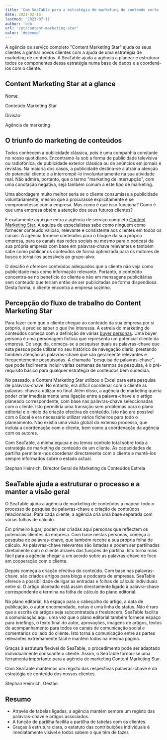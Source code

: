 ```yaml
---
title: 'Com SeaTable para a estratégia de marketing de conteúdo certo - SeaTable'
date: 2021-02-16
lastmod: '2023-07-11'
author: 'cdb'
url: '/pt/content-marketing-star'
color: '#eeeeee'
---
```


A agência de serviço completo "Content Marketing Star" ajuda os seus clientes a ganhar novos clientes com a ajuda de uma estratégia de marketing de conteúdos. A SeaTable ajuda a agência a planear e estruturar todos os componentes dessa estratégia numa base de dados e a coordená-los com o cliente.

## Content Marketing Star at a glance

Nome:

Conteúdo Marketing Star

Divisão

Agência de marketing

## O triunfo do marketing de conteúdos

Todos conhecem a publicidade clássica, pois é uma companhia constante no nosso quotidiano. Encontramo-la sob a forma de publicidade televisiva ou radiofónica, de publicidade exterior clássica ou de anúncios em jornais e revistas. Na maioria dos casos, a publicidade destina-se a atrair a atenção do potencial cliente e a interrompê-lo involuntariamente na sua atividade real. Não admira, portanto, que o termo "marketing de interrupção", com uma conotação negativa, seja também comum a este tipo de marketing.

Uma abordagem muito melhor seria se o cliente consumisse a publicidade voluntariamente, mesmo que a procurasse explicitamente e se comprometesse com a empresa. Mas como é que isso funciona? Como é que uma empresa obtém a atenção dos seus futuros clientes?

É exatamente aqui que entra a agência de serviço completo [Content Marketing Star](https://content-marketing-star.de). A equipa de especialistas sabe como ninguém como fornecer conteúdo valioso, relevante e consistente aos clientes em todos os canais. A agência fornece conteúdos para o blogue da sua própria empresa, para os canais das redes sociais ou mesmo para o podcast da sua própria empresa com base em palavras-chave relevantes e também sabe como publicar os conteúdos de forma optimizada para os motores de busca e torná-los acessíveis ao grupo-alvo.

O desafio é oferecer conteúdos adequados que o cliente não veja como publicidade mas como informação relevante. Portanto, o conteúdo concentra-se no benefício do cliente e não em mensagens publicitárias sem conteúdo que teriam então de ser publicitadas de forma dispendiosa. Desta forma, o cliente encontra a empresa sozinho.

## Percepção do fluxo de trabalho do Content Marketing Star

Para fazer com que o cliente chegue ao conteúdo da sua empresa por si próprio, é preciso saber o que lhe interessa. A estrela do marketing de conteúdos começa com a definição de várias [buyer personas](https://blog.hubspot.de/marketing/was-ist-der-unterschied-zwischen-zielgruppen-und-buyer-personas). Uma buyer persona é uma personagem fictícia que representa um potencial cliente da empresa. De seguida, começa-se a pesquisar quais as palavras-chave que esta pessoa pode utilizar no seu histórico de navegação diário, prestando também atenção às palavras-chave que são geralmente relevantes e frequentemente pesquisadas. A chamada "pesquisa de palavras-chave", que pode facilmente incluir várias centenas de termos de pesquisa, é o pré-requisito básico para qualquer estratégia de conteúdos bem sucedida.

No passado, a Content Marketing Star utilizou o Excel para esta pesquisa de palavras-chave. No entanto, era difícil coordenar com o cliente as palavras-chave a utilizar no final. Além disso, a agência de marketing queria poder criar imediatamente uma ligação entre a palavra-chave e o artigo planeado correspondente, com base nas palavras-chave seleccionadas com o cliente. Isto permitiria uma transição sem problemas para o plano editorial e o início da criação efectiva do conteúdo. Isto não era possível com o Excel e era necessário utilizar vários ficheiros para todo o planeamento. Não existia uma visão global do extenso processo, que incluía a coordenação com o cliente, bem como a coordenação da agência com os autores.

Com SeaTable, a minha equipa e eu temos controlo total sobre toda a estratégia de marketing de conteúdo de um cliente. As capacidades de partilha permitem-nos coordenar directamente com o cliente e mantê-los sempre informados sobre o estado actual.

Stephan Heinrich, Director Geral de Marketing de Conteúdos Estrela

## SeaTable ajuda a estruturar o processo e a manter a visão geral

O SeaTable ajuda a agência de marketing de conteúdos a mapear todo o processo de pesquisa de palavras-chave e criação de conteúdos relacionados. Para cada cliente, a agência cria uma base separada com várias folhas de cálculo.

Em primeiro lugar, podem ser criadas aqui personas que reflectem os potenciais clientes da empresa. Com base nestas personas, começa a pesquisa de palavras-chave, que também recebe a sua própria folha de cálculo. As palavras-chave relevantes são listadas e podem ser partilhadas diretamente com o cliente através das funções de partilha. Isto torna mais fácil para a agência chegar a um acordo sobre as palavras-chave de foco em cooperação com o cliente.

Depois começa a criação efectiva do conteúdo. Com base nas palavras-chave, são criados artigos para blogs e podcasts de empresas. SeaTable oferece a possibilidade de ligar as entradas e folhas de cálculo individuais entre si. O artigo planeado está assim directamente ligado à palavra-chave correspondente e termina na folha de cálculo do plano editorial.

No plano editorial, há espaço para o cabeçalho do artigo, a data de publicação, o autor encomendado, notas e uma linha de status. Não é raro que a escrita de artigos seja subcontratada a freelancers. SeaTable facilita a comunicação aqui, uma vez que o plano editorial também fornece espaço para briefings, o texto final do autor, aprovações, imagens de artigos, textos de acompanhamento para todos os canais de comunicação social e comentários do lado do cliente. Isto torna a comunicação entre as partes relevantes extremamente fácil e mantém todos na mesma página.

Graças à estrutura flexível do SeaTable, o procedimento pode ser adaptado individualmente consoante o cliente. Assim, o SeaTable tornou-se uma ferramenta importante para a agência de marketing Content Marketing Star.

Com SeaTable mantemos um registo das respectivas palavras-chave e da estratégia de conteúdo dos nossos clientes.

Stephan Heinrich, Gestão

## Resumo

- Através de tabelas ligadas, a agência mantém sempre um registo das palavras-chave e artigos associados.
- A função de partilha facilita a partilha de tabelas com os clientes.
- Graças à estrutura clara, o estatuto das contribuições individuais é imediatamente visível e todos sabem o que têm de fazer.
